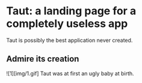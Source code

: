 # Taut: a landing page for a completely useless app
Taut is possibly the best application never created.

## Admire its creation
![1][img/1.gif]
Taut was at first an ugly baby at birth.
